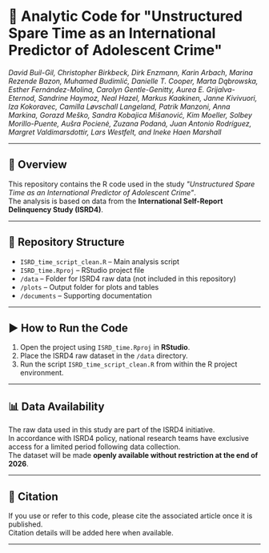 # 🧾 Analytic Code for "Unstructured Spare Time as an International Predictor of Adolescent Crime"

*David Buil-Gil, Christopher Birkbeck, Dirk Enzmann, Karin Arbach, Marina Rezende Bazon, Muhamed Budimlić, Danielle T. Cooper, Marta Dąbrowska, Esther Fernández-Molina, Carolyn Gentle-Genitty, Aurea E. Grijalva-Eternod, Sandrine Haymoz, Neal Hazel, Markus Kaakinen, Janne Kivivuori, Iza Kokoravec, Camilla Løvschall Langeland, Patrik Manzoni, Anna Markina, Gorazd Meško, Sandra Kobajica Mišanović, Kim Moeller, Solbey Morillo-Puente, Aušra Pocienė, Zuzana Podaná, Juan Antonio Rodríguez, Margret Valdimarsdottir, Lars Westfelt, and Ineke Haen Marshall*

---

## 📄 Overview

This repository contains the R code used in the study *"Unstructured Spare Time as an International Predictor of Adolescent Crime"*.  
The analysis is based on data from the **International Self-Report Delinquency Study (ISRD4)**.

---

## 📁 Repository Structure

- `ISRD_time_script_clean.R` – Main analysis script  
- `ISRD_time.Rproj` – RStudio project file  
- `/data` – Folder for ISRD4 raw data (not included in this repository)  
- `/plots` – Output folder for plots and tables  
- `/documents` – Supporting documentation

---

## ▶️ How to Run the Code

1. Open the project using `ISRD_time.Rproj` in **RStudio**.  
2. Place the ISRD4 raw dataset in the `/data` directory.  
3. Run the script `ISRD_time_script_clean.R` from within the R project environment.

---

## 📊 Data Availability

The raw data used in this study are part of the ISRD4 initiative.  
In accordance with ISRD4 policy, national research teams have exclusive access for a limited period following data collection.  
The dataset will be made **openly available without restriction at the end of 2026**.

---

## 📌 Citation

If you use or refer to this code, please cite the associated article once it is published.  
Citation details will be added here when available.

---

